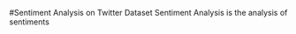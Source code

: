 #Sentiment Analysis on Twitter Dataset
Sentiment Analysis is the analysis of sentiments

<!-- #Multinominal Naive Bayes VS. Scalable Vector Machines for Sentiment Analysis -->